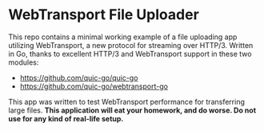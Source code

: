 # WebTransport File Uploader

This repo contains a minimal working example of a file uploading app utilizing WebTransport, a new protocol for streaming over HTTP/3. Written in Go, thanks to excellent HTTP/3 and WebTransport support in these two modules:

- https://github.com/quic-go/quic-go
- https://github.com/quic-go/webtransport-go

This app was written to test WebTransport performance for transferring large files. **This application will eat your homework, and do worse. Do not use for any kind of real-life setup.**
